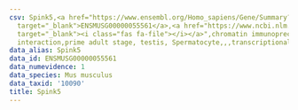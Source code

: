 ```yaml
---
csv: Spink5,<a href="https://www.ensembl.org/Homo_sapiens/Gene/Summary?db=core;g=ENSMUSG00000055561"
  target="_blank">ENSMUSG00000055561</a>,<a href="https://www.ncbi.nlm.nih.gov/pubmed/25450459"
  target="_blank"><i class="fas fa-file"></i></a>",chromatin immunoprecipitation assay,direct
  interaction,prime adult stage, testis, Spermatocyte,,,transcriptional regulation,
data_alias: Spink5
data_id: ENSMUSG00000055561
data_numevidence: 1
data_species: Mus musculus
data_taxid: '10090'
title: Spink5
---
```

